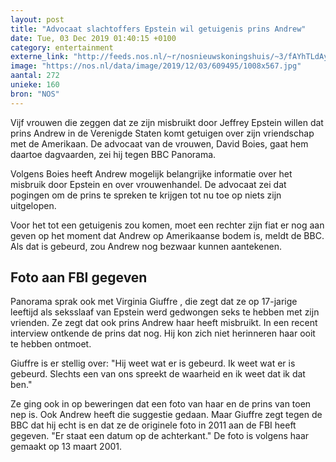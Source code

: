 ```yaml
---
layout: post
title: "Advocaat slachtoffers Epstein wil getuigenis prins Andrew"
date: Tue, 03 Dec 2019 01:40:15 +0100
category: entertainment
externe_link: "http://feeds.nos.nl/~r/nosnieuwskoningshuis/~3/fAYhTLdAyO0/2313044"
image: "https://nos.nl/data/image/2019/12/03/609495/1008x567.jpg"
aantal: 272
unieke: 160
bron: "NOS"
---
```


<p>Vijf vrouwen die zeggen dat ze zijn misbruikt door Jeffrey Epstein willen dat prins Andrew in de Verenigde Staten komt getuigen over zijn vriendschap met de Amerikaan. De advocaat van de vrouwen, David Boies, gaat hem daartoe dagvaarden, zei hij tegen BBC Panorama.</p>
<p>Volgens Boies heeft Andrew mogelijk belangrijke informatie over het misbruik door Epstein en over vrouwenhandel. De advocaat zei dat pogingen om de prins te spreken te krijgen tot nu toe op niets zijn uitgelopen.</p>
<p>Voor het tot een getuigenis zou komen, moet een rechter zijn fiat er nog aan geven op het moment dat Andrew op Amerikaanse bodem is, meldt de BBC. Als dat is gebeurd, zou Andrew nog bezwaar kunnen aantekenen.</p>
<h2>Foto aan FBI gegeven</h2>
<p>Panorama sprak ook met Virginia Giuffre , die zegt dat ze op 17-jarige leeftijd als seksslaaf van Epstein werd gedwongen seks te hebben met zijn vrienden. Ze zegt dat ook prins Andrew haar heeft misbruikt. In een recent interview ontkende de prins dat nog. Hij kon zich niet herinneren haar ooit te hebben ontmoet.</p>
<p>Giuffre is er stellig over: "Hij weet wat er is gebeurd. Ik weet wat er is gebeurd. Slechts een van ons spreekt de waarheid en ik weet dat ik dat ben."</p>
<p>Ze ging ook in op beweringen dat een foto van haar en de prins van toen nep is. Ook Andrew heeft die suggestie gedaan. Maar Giuffre zegt tegen de BBC dat hij echt is en dat ze de originele foto in 2011 aan de FBI heeft gegeven. "Er staat een datum op de achterkant." De foto is volgens haar gemaakt op 13 maart 2001.</p><img src="http://feeds.feedburner.com/~r/nosnieuwskoningshuis/~4/fAYhTLdAyO0" height="1" width="1" alt=""/>
